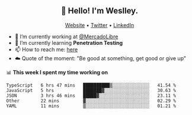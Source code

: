 <h2 align="center">👋 Hello! I'm Weslley.</h2>
<p align="center">
  <a href="http://weslleyneri.com.br">Website</a> •
  <a href="https://twitter.com/Weslley_Neri">Twitter</a> •
  <a href="https://www.linkedin.com/in/weslley-neri-3658908b">LinkedIn</a>
</p>


- 🔭 I’m currently working at [@MercadoLibre](https://github.com/mercadolibre)
- 🌱 I’m currently learning **Penetration Testing**
- 📫 How to reach me: [here](mailto:weslley39@gmail.com)
- ☁️ Quote of the moment: "Be good at something, get good or give up"

📊 **This week I spent my time working on**
<!--START_SECTION:waka-->
```text
TypeScript   6 hrs 47 mins   ██████████▒░░░░░░░░░░░░░░   41.54 % 
JavaScript   5 hrs           ███████▓░░░░░░░░░░░░░░░░░   30.63 % 
JSON         3 hrs 46 mins   █████▓░░░░░░░░░░░░░░░░░░░   23.11 % 
Other        22 mins         ▓░░░░░░░░░░░░░░░░░░░░░░░░   02.29 % 
YAML         11 mins         ▒░░░░░░░░░░░░░░░░░░░░░░░░   01.21 % 
```
<!--END_SECTION:waka-->

<!-- Inspired by https://github.com/gruselhaus/gruselhaus -->